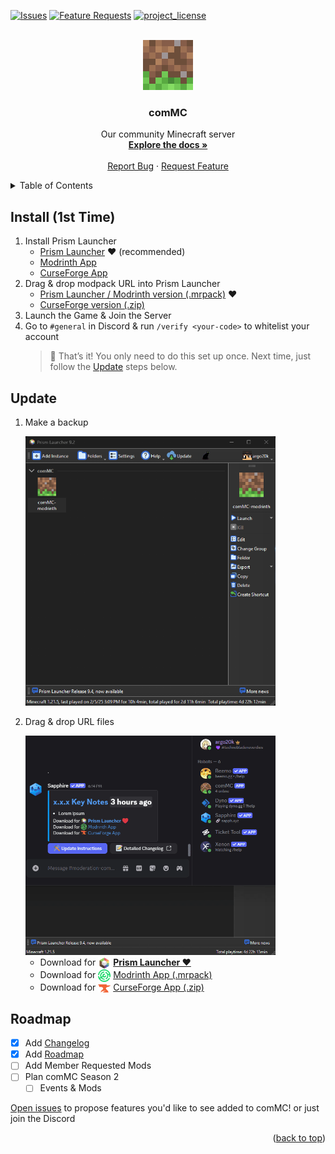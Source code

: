 <a id="readme-top"></a>

[![Issues][issues-shield]][issues-url]
[![Feature Requests][features-shield]][features-url]
[![project_license][license-shield]][license-url]

<!-- PROJECT LOGO -->
<br />
<div align="center">
  <a href="https://github.com/argo20k/comMC?tab=readme-ov-file#readme-top">
    <img src="common/assets/02 - logo - 512px.jpg" alt="Logo" width="80" height="80">
  </a>

<h3 align="center">comMC</h3>

  <p align="center">
    Our community Minecraft server
    <br />
    <a href="https://github.com/argo20k/comMC?tab=readme-ov-file#readme-top"><strong>Explore the docs »</strong></a>
    <br />
    <br />
    <a href="https://github.com/argo20k/comMC/issues/new?labels=bug&template=bug-report---.md">Report Bug</a>
    &middot;
    <a href="https://github.com/argo20k/comMC/issues/new?labels=enhancement&template=feature-request---.md">Request Feature</a>
  </p>
</div>

<!-- TABLE OF CONTENTS -->
<details>
  <summary>Table of Contents</summary>
  <ol>
    <li><a href="#install-1st-time">Install (1st Time)</a></li>
    <li><a href="#update">Update</a></li>
    <li><a href="#roadmap">Roadmap</a></li>
  </ol>
</details>

<!-- INSTALLATION -->

## Install (1st Time)

1. Install Prism Launcher
   - [Prism Launcher](https://prismlauncher.org/download/windows/) ❤️ (recommended)
   - [Modrinth App](https://modrinth.com/app)
   - [CurseForge App](https://www.curseforge.com/download/app)
2. Drag & drop modpack URL into Prism Launcher
   - [Prism Launcher / Modrinth version (.mrpack)](https://github.com/argo20k/comMC/releases/download/1.8.1/comMC-modrinth.mrpack) ❤️
   - [CurseForge version (.zip)](https://github.com/argo20k/comMC/releases/download/1.8.1/comMC-curseforge.zip)
3. Launch the Game & Join the Server
4. Go to `#general` in Discord & run `/verify <your-code>` to whitelist your account
   > 🎉 That’s it! You only need to do this set up once.
   > Next time, just follow the [Update](#update) steps below.

<!-- UPDATE -->

## Update

1. Make a backup

   <a href="common/assets/GitHub/backup_modpack_tutorial_progress_bar.gif">
    <img src="common/assets/GitHub/backup_modpack_tutorial_progress_bar.gif" alt="Backup Modpack Tutorial GIF" width="400"/>
   </a>

2. Drag & drop URL files

   <a href="common/assets/GitHub/update-modpack-tutorial_progress_bar.gif">
    <img src="common/assets/GitHub/update-modpack-tutorial_progress_bar.gif" alt="Update Modpack Tutorial GIF" width="400"/>
   </a>

   - Download for <img src="common/assets/Discord/prismlauncher.webp" alt="Prism Launcher" width="20" style="vertical-align: middle"/> [**Prism Launcher ❤️**](https://github.com/argo20k/comMC/releases/download/1.8.1/comMC-modrinth.mrpack)
   - Download for <img src="common/assets/Discord/modrinth.webp" alt="Modrinth" width="20" style="vertical-align: middle"/> [Modrinth App (.mrpack)](https://github.com/argo20k/comMC/releases/download/1.8.1/comMC-modrinth.mrpack)
   - Download for <img src="common/assets/Discord/curseforge.webp" alt="CurseForge" width="20" style="vertical-align: middle"/> [CurseForge App (.zip)](https://github.com/argo20k/comMC/releases/download/1.8.1/comMC-curseforge.zip)

<!-- ROADMAP -->

## Roadmap

- [x] Add [Changelog](CHANGELOG.md)
- [x] Add [Roadmap](#roadmap)
- [ ] Add Member Requested Mods
- [ ] Plan comMC Season 2
  - [ ] Events & Mods

[Open issues](https://github.com/argo20k/comMC/issues/new?labels=enhancement&template=feature-request---.md) to propose features you'd like to see added to comMC! or just join the Discord

<p align="right">(<a href="#readme-top">back to top</a>)</p>

<!-- MARKDOWN LINKS & common/assets -->
<!-- https://www.markdownguide.org/basic-syntax/#reference-style-links -->

[issues-shield]: https://img.shields.io/github/issues/argo20k/comMC.svg?style=for-the-badge
[issues-url]: https://github.com/argo20k/comMC/issues
[features-shield]: https://img.shields.io/badge/-Features-black.svg?style=for-the-badge&logo=linkedin&colorB=555
[features-url]: https://github.com/argo20k/comMC/issues?q=label%3Aenhancement
[license-shield]: https://img.shields.io/github/license/argo20k/comMC.svg?style=for-the-badge
[license-url]: https://github.com/argo20k/comMC/blob/main/LICENSE

